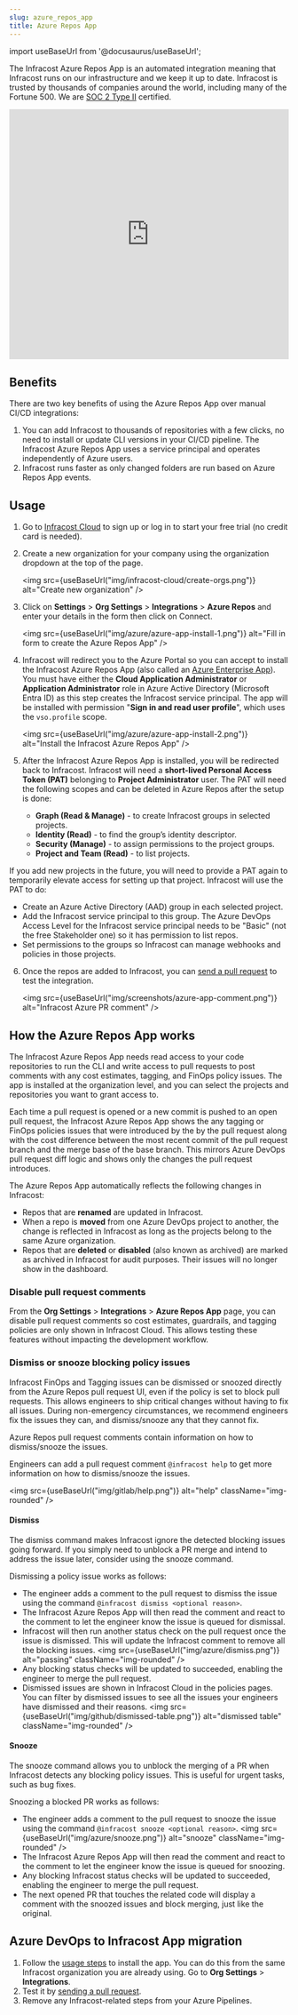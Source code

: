 ```yaml
---
slug: azure_repos_app
title: Azure Repos App
---
```


import useBaseUrl from '@docusaurus/useBaseUrl';

The Infracost Azure Repos App is an automated integration meaning that Infracost runs on our infrastructure and we keep it up to date. Infracost is trusted by thousands of companies around the world, including many of the Fortune 500. We are <a href="https://www.infracost.io/security/" target="_self" rel="">SOC 2 Type II</a> certified.

<iframe width="100%" height="450" src="https://www.loom.com/embed/c01e93a940524da6a1f221083592f77b?sid=802ceb07-c4bc-4a6e-bca2-bd360f61f350" frameborder="0" webkitallowfullscreen mozallowfullscreen allowFullScreen={true}></iframe>

## Benefits

There are two key benefits of using the Azure Repos App over manual CI/CD integrations:
1. You can add Infracost to thousands of repositories with a few clicks, no need to install or update CLI versions in your CI/CD pipeline. The Infracost Azure Repos App uses a service principal and operates independently of Azure users.
2. Infracost runs faster as only changed folders are run based on Azure Repos App events.

## Usage

1. Go to [Infracost Cloud](https://dashboard.infracost.io) to sign up or log in to start your free trial (no credit card is needed).

2. Create a new organization for your company using the organization dropdown at the top of the page.

   <img src={useBaseUrl("img/infracost-cloud/create-orgs.png")} alt="Create new organization" />

3. Click on **Settings** > **Org Settings** > **Integrations** > **Azure Repos** and enter your details in the form then click on Connect.
   
   <img src={useBaseUrl("img/azure/azure-app-install-1.png")} alt="Fill in form to create the Azure Repos App" />

4. Infracost will redirect you to the Azure Portal so you can accept to install the Infracost Azure Repos App (also called an <a href="https://learn.microsoft.com/en-us/entra/identity/enterprise-apps/add-application-portal">Azure Enterprise App</a>). You must have either the **Cloud Application Administrator** or **Application Administrator** role in Azure Active Directory (Microsoft Entra ID) as this step creates the Infracost service principal. The app will be installed with permission "**Sign in and read user profile**", which uses the `vso.profile` scope.

   <img src={useBaseUrl("img/azure/azure-app-install-2.png")} alt="Install the Infracost Azure Repos App" />

5. After the Infracost Azure Repos App is installed, you will be redirected back to Infracost. Infracost will need a **short-lived Personal Access Token (PAT)** belonging to **Project Administrator** user. The PAT will need the following scopes and can be deleted in Azure Repos after the setup is done:

   - **Graph (Read & Manage)** - to create Infracost groups in selected projects.
   - **Identity (Read)** - to find the group’s identity descriptor.
   - **Security (Manage)** - to assign permissions to the project groups.
   - **Project and Team (Read)** - to list projects.

  If you add new projects in the future, you will need to provide a PAT again to temporarily elevate access for setting up that project. Infracost will use the PAT to do: 
   - Create an Azure Active Directory (AAD) group in each selected project.
   - Add the Infracost service principal to this group. The Azure DevOps Access Level for the Infracost service principal needs to be "Basic" (not the free Stakeholder one) so it has permission to list repos.
   - Set permissions to the groups so Infracost can manage webhooks and policies in those projects.

6. Once the repos are added to Infracost, you can [send a pull request](/docs/infracost_cloud/get_started/#4-send-a-pull-request) to test the integration.

   <img src={useBaseUrl("img/screenshots/azure-app-comment.png")} alt="Infracost Azure PR comment" />

## How the Azure Repos App works

The Infracost Azure Repos App needs read access to your code repositories to run the CLI and write access to pull requests to post comments with any cost estimates, tagging, and FinOps policy issues. The app is installed at the organization level, and you can select the projects and repositories you want to grant access to.

Each time a pull request is opened or a new commit is pushed to an open pull request, the Infracost Azure Repos App shows the any tagging or FinOps policies issues that were introduced by the by the pull request along with the cost difference between the most recent commit of the pull request branch and the merge base of the base branch. This mirrors Azure DevOps pull request diff logic and shows only the changes the pull request introduces.

The Azure Repos App automatically reflects the following changes in Infracost:
- Repos that are **renamed** are updated in Infracost.
- When a repo is **moved** from one Azure DevOps project to another, the change is reflected in Infracost as long as the projects belong to the same Azure organization.
- Repos that are **deleted** or **disabled** (also known as archived) are marked as archived in Infracost for audit purposes. Their issues will no longer show in the dashboard.

### Disable pull request comments

From the **Org Settings** > **Integrations** > **Azure Repos App** page, you can disable pull request comments so cost estimates, guardrails, and tagging policies are only shown in Infracost Cloud. This allows testing these features without impacting the development workflow.

### Dismiss or snooze blocking policy issues

Infracost FinOps and Tagging issues can be dismissed or snoozed directly from the Azure Repos pull request UI, even if the policy is set to block pull requests. This allows engineers to ship critical changes without having to fix all issues. During non-emergency circumstances, we recommend engineers fix the issues they can, and dismiss/snooze any that they cannot fix.

Azure Repos pull request comments contain information on how to dismiss/snooze the issues.

Engineers can add a pull request comment `@infracost help` to get more information on how to dismiss/snooze the issues.

<img src={useBaseUrl("img/gitlab/help.png")} alt="help" className="img-rounded" />

#### Dismiss

The dismiss command makes Infracost ignore the detected blocking issues going forward. If you simply need to unblock a PR merge and intend to address the issue later, consider using the snooze command.

Dismissing a policy issue works as follows:
- The engineer adds a comment to the pull request to dismiss the issue using the command `@infracost dismiss <optional reason>`.
- The Infracost Azure Repos App will then read the comment and react to the comment to let the engineer know the issue is queued for dismissal.
- Infracost will then run another status check on the pull request once the issue is dismissed. This will update the Infracost comment to remove all the blocking issues.
  <img src={useBaseUrl("img/azure/dismiss.png")} alt="passing" className="img-rounded" />
- Any blocking status checks will be updated to succeeded, enabling the engineer to merge the pull request.
- Dismissed issues are shown in Infracost Cloud in the policies pages. You can filter by dismissed issues to see all the issues your engineers have dismissed and their reasons.
  <img src={useBaseUrl("img/github/dismissed-table.png")} alt="dismissed table" className="img-rounded" />  

#### Snooze

The snooze command allows you to unblock the merging of a PR when Infracost detects any blocking policy issues. This is useful for urgent tasks, such as bug fixes.

Snoozing a blocked PR works as follows:
- The engineer adds a comment to the pull request to snooze the issue using the command `@infracost snooze <optional reason>`.
  <img src={useBaseUrl("img/azure/snooze.png")} alt="snooze" className="img-rounded" />
- The Infracost Azure Repos App will then read the comment and react to the comment to let the engineer know the issue is queued for snoozing.
- Any blocking Infracost status checks will be updated to succeeded, enabling the engineer to merge the pull request.
- The next opened PR that touches the related code will display a comment with the snoozed issues and block merging, just like the original.

## Azure DevOps to Infracost App migration

1. Follow the [usage steps](#usage) to install the app. You can do this from the same Infracost organization you are already using. Go to **Org Settings** > **Integrations**.
2. Test it by [sending a pull request](/docs/infracost_cloud/get_started/#4-send-a-pull-request).
3. Remove any Infracost-related steps from your Azure Pipelines.

